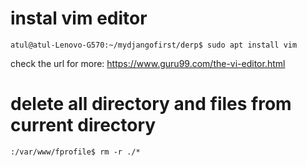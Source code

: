 # instal vim editor
```
atul@atul-Lenovo-G570:~/mydjangofirst/derp$ sudo apt install vim
```
check the url for more: https://www.guru99.com/the-vi-editor.html 

# delete all directory and files from current directory
```
:/var/www/fprofile$ rm -r ./*
```
